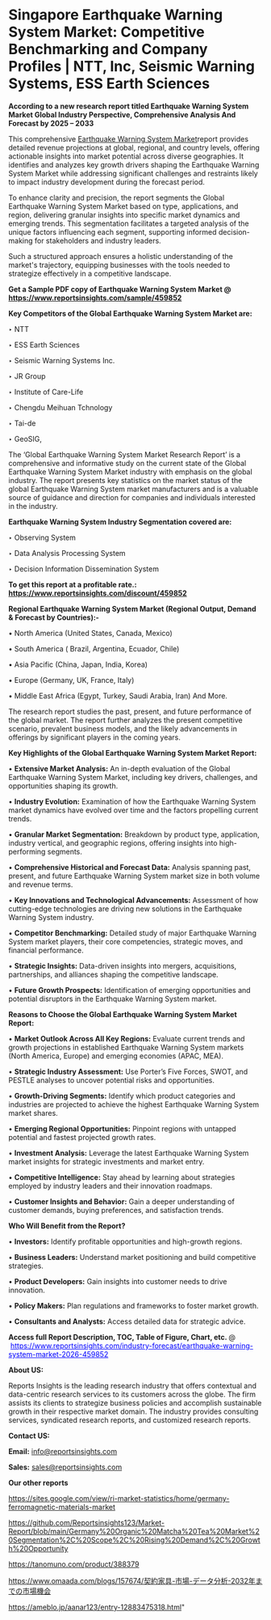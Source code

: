 # Singapore Earthquake Warning System Market: Competitive Benchmarking and Company Profiles | NTT, Inc, Seismic Warning Systems, ESS Earth Sciences

<strong>According to a new research report titled Earthquake Warning System Market Global Industry Perspective, Comprehensive Analysis And Forecast by 2025 – 2033</strong>

This comprehensive <a href=https://www.reportsinsights.com/sample/459852>Earthquake Warning System Market</a>report provides detailed revenue projections at global, regional, and country levels, offering actionable insights into market potential across diverse geographies. It identifies and analyzes key growth drivers shaping the Earthquake Warning System Market while addressing significant challenges and restraints likely to impact industry development during the forecast period.

To enhance clarity and precision, the report segments the Global Earthquake Warning System Market based on type, applications, and region, delivering granular insights into specific market dynamics and emerging trends. This segmentation facilitates a targeted analysis of the unique factors influencing each segment, supporting informed decision-making for stakeholders and industry leaders.

Such a structured approach ensures a holistic understanding of the market's trajectory, equipping businesses with the tools needed to strategize effectively in a competitive landscape.

<strong>Get a Sample PDF copy of Earthquake Warning System Market </strong><strong>@<a href=https://www.reportsinsights.com/sample/459852 style=color:#0000ff;> https://www.reportsinsights.com/sample/459852</a></strong></font>

<strong>Key Competitors of the Global Earthquake Warning System Market are:</strong>

‣ NTT

‣ ESS Earth Sciences

‣ Seismic Warning Systems Inc.

‣ JR Group

‣ Institute of Care-Life

‣ Chengdu Meihuan Tchnology

‣ Tai-de

‣ GeoSIG,

The ‘Global Earthquake Warning System Market Research Report’ is a comprehensive and informative study on the current state of the Global Earthquake Warning System Market industry with emphasis on the global industry. The report presents key statistics on the market status of the global Earthquake Warning System market manufacturers and is a valuable source of guidance and direction for companies and individuals interested in the industry.

<strong>Earthquake Warning System Industry Segmentation covered are:</strong>

‣ Observing System

‣ Data Analysis Processing System

‣ Decision Information Dissemination System

<strong>To get this report at a profitable rate.: <a href=https://www.reportsinsights.com/discount/459852 style=color:#0000ff;>https://www.reportsinsights.com/discount/459852</a></strong></font>

<strong>Regional Earthquake Warning System Market (Regional Output, Demand &amp; Forecast by Countries):-</strong>

• North America (United States, Canada, Mexico)

• South America ( Brazil, Argentina, Ecuador, Chile)

• Asia Pacific (China, Japan, India, Korea)

• Europe (Germany, UK, France, Italy)

• Middle East Africa (Egypt, Turkey, Saudi Arabia, Iran) And More.

The research report studies the past, present, and future performance of the global market. The report further analyzes the present competitive scenario, prevalent business models, and the likely advancements in offerings by significant players in the coming years.

<strong>Key Highlights of the Global Earthquake Warning System Market Report:</strong>

• <strong>Extensive Market Analysis:</strong> An in-depth evaluation of the Global Earthquake Warning System Market, including key drivers, challenges, and opportunities shaping its growth.

• <strong>Industry Evolution:</strong> Examination of how the Earthquake Warning System market dynamics have evolved over time and the factors propelling current trends.

• <strong>Granular Market Segmentation:</strong> Breakdown by product type, application, industry vertical, and geographic regions, offering insights into high-performing segments.

• <strong>Comprehensive Historical and Forecast Data:</strong> Analysis spanning past, present, and future Earthquake Warning System market size in both volume and revenue terms.

• <strong>Key Innovations and Technological Advancements:</strong> Assessment of how cutting-edge technologies are driving new solutions in the Earthquake Warning System industry.

• <strong>Competitor Benchmarking:</strong> Detailed study of major Earthquake Warning System market players, their core competencies, strategic moves, and financial performance.

• <strong>Strategic Insights:</strong> Data-driven insights into mergers, acquisitions, partnerships, and alliances shaping the competitive landscape.

• <strong>Future Growth Prospects:</strong> Identification of emerging opportunities and potential disruptors in the Earthquake Warning System market.

<strong>Reasons to Choose the Global Earthquake Warning System Market Report:</strong>

• <strong>Market Outlook Across All Key Regions:</strong> Evaluate current trends and growth projections in established Earthquake Warning System markets (North America, Europe) and emerging economies (APAC, MEA).

• <strong>Strategic Industry Assessment:</strong> Use Porter’s Five Forces, SWOT, and PESTLE analyses to uncover potential risks and opportunities.

• <strong>Growth-Driving Segments:</strong> Identify which product categories and industries are projected to achieve the highest Earthquake Warning System market shares.

• <strong>Emerging Regional Opportunities:</strong> Pinpoint regions with untapped potential and fastest projected growth rates.

• <strong>Investment Analysis:</strong> Leverage the latest Earthquake Warning System market insights for strategic investments and market entry.

• <strong>Competitive Intelligence:</strong> Stay ahead by learning about strategies employed by industry leaders and their innovation roadmaps.

• <strong>Customer Insights and Behavior:</strong> Gain a deeper understanding of customer demands, buying preferences, and satisfaction trends.

<strong>Who Will Benefit from the Report?</strong>

• <strong>Investors:</strong> Identify profitable opportunities and high-growth regions.

• <strong>Business Leaders:</strong> Understand market positioning and build competitive strategies.

• <strong>Product Developers:</strong> Gain insights into customer needs to drive innovation.

• <strong>Policy Makers:</strong> Plan regulations and frameworks to foster market growth.

• <strong>Consultants and Analysts:</strong> Access detailed data for strategic advice.
</ul>
<strong>Access full Report Description, TOC, Table of Figure, Chart, etc. </strong>@  <a href=https://www.reportsinsights.com/industry-forecast/earthquake-warning-system-market-2026-459852 style=color:#0000ff;>https://www.reportsinsights.com/industry-forecast/earthquake-warning-system-market-2026-459852</a></font>

<strong><strong>About US</strong>:</strong>

Reports Insights is the leading research industry that offers contextual and data-centric research services to its customers across the globe. The firm assists its clients to strategize business policies and accomplish sustainable growth in their respective market domain. The industry provides consulting services, syndicated research reports, and customized research reports.

<strong>Contact US:</strong>

<p class=""""><b>Email:</b> <a href=mailto:info@reportsinsights.com>info@reportsinsights.com</a></p>
<p class=""""><b>Sales:</b> <a href=mailto:sales@reportsinsights.com>sales@reportsinsights.com</a></p>

<strong>Our other reports</strong>

<a href=https://sites.google.com/view/ri-market-statistics/home/germany-ferromagnetic-materials-market>https://sites.google.com/view/ri-market-statistics/home/germany-ferromagnetic-materials-market</a>

<a href=https://github.com/Reportsinsights123/Market-Report/blob/main/Germany%20Organic%20Matcha%20Tea%20Market%20Segmentation%2C%20Scope%2C%20Rising%20Demand%2C%20Growth%20Opportunity>https://github.com/Reportsinsights123/Market-Report/blob/main/Germany%20Organic%20Matcha%20Tea%20Market%20Segmentation%2C%20Scope%2C%20Rising%20Demand%2C%20Growth%20Opportunity</a>

<a href=https://tanomuno.com/product/388379>https://tanomuno.com/product/388379</a>

<a href=https://www.omaada.com/blogs/157674/契約家具-市場-データ分析-2032年までの市場機会>https://www.omaada.com/blogs/157674/契約家具-市場-データ分析-2032年までの市場機会</a>

<a href=https://ameblo.jp/aanar123/entry-12883475318.html>https://ameblo.jp/aanar123/entry-12883475318.html</a>"
